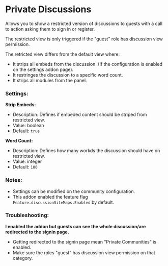 # Private Discussions

Allows you to show a restricted version of discussions to guests with a call to action asking them to sign in or register.

The restricted view is only triggered if the "guest" role has discussion view permission.

The retricted view differs from the default view where:

- It strips all embeds from the discussion. (If the configuration is enabled on the settings addon page).
- It restringes the discussion to a specific word count.
- It strips all modules from the panel.



### Settings:

**Strip Embeds:**

- Description: Defines if embeded content should be striped from restricted view.
- Value: boolean
- Default: `true`

**Word Count:**

- Description: Defines how many workds the discussion should have on restricted view.
- Value: integer
- Default: `100`



### Notes:

- Settings can be modified on the community configuration.
- This addon enabled the feature flag `Feature.discussionSiteMaps.Enabled` by default.



### Troubleshooting:

**I enabled the addon but guests can see the whole discussion/are redirected to the signin page.**

- Getting redirected to the signin page mean "Private Communities" is enabled.
- Make sure the roles "guest" has discussion view permission on that category.
